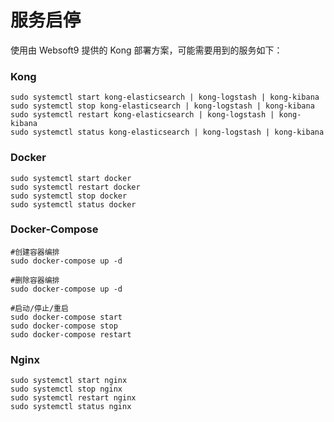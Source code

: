 # 服务启停

使用由 Websoft9 提供的 Kong 部署方案，可能需要用到的服务如下：

### Kong

```shell
sudo systemctl start kong-elasticsearch | kong-logstash | kong-kibana
sudo systemctl stop kong-elasticsearch | kong-logstash | kong-kibana
sudo systemctl restart kong-elasticsearch | kong-logstash | kong-kibana
sudo systemctl status kong-elasticsearch | kong-logstash | kong-kibana
```

### Docker

```shell
sudo systemctl start docker
sudo systemctl restart docker
sudo systemctl stop docker
sudo systemctl status docker
```

### Docker-Compose

```
#创建容器编排
sudo docker-compose up -d

#删除容器编排
sudo docker-compose up -d

#启动/停止/重启
sudo docker-compose start
sudo docker-compose stop
sudo docker-compose restart
```

### Nginx

```shell
sudo systemctl start nginx
sudo systemctl stop nginx
sudo systemctl restart nginx
sudo systemctl status nginx
```
